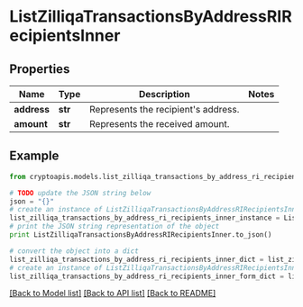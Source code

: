 # ListZilliqaTransactionsByAddressRIRecipientsInner


## Properties
Name | Type | Description | Notes
------------ | ------------- | ------------- | -------------
**address** | **str** | Represents the recipient&#39;s address. | 
**amount** | **str** | Represents the received amount. | 

## Example

```python
from cryptoapis.models.list_zilliqa_transactions_by_address_ri_recipients_inner import ListZilliqaTransactionsByAddressRIRecipientsInner

# TODO update the JSON string below
json = "{}"
# create an instance of ListZilliqaTransactionsByAddressRIRecipientsInner from a JSON string
list_zilliqa_transactions_by_address_ri_recipients_inner_instance = ListZilliqaTransactionsByAddressRIRecipientsInner.from_json(json)
# print the JSON string representation of the object
print ListZilliqaTransactionsByAddressRIRecipientsInner.to_json()

# convert the object into a dict
list_zilliqa_transactions_by_address_ri_recipients_inner_dict = list_zilliqa_transactions_by_address_ri_recipients_inner_instance.to_dict()
# create an instance of ListZilliqaTransactionsByAddressRIRecipientsInner from a dict
list_zilliqa_transactions_by_address_ri_recipients_inner_form_dict = list_zilliqa_transactions_by_address_ri_recipients_inner.from_dict(list_zilliqa_transactions_by_address_ri_recipients_inner_dict)
```
[[Back to Model list]](../README.md#documentation-for-models) [[Back to API list]](../README.md#documentation-for-api-endpoints) [[Back to README]](../README.md)


